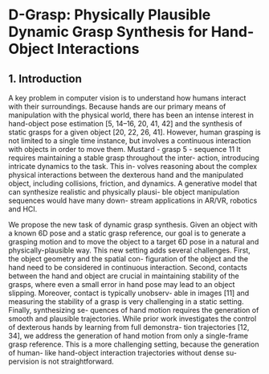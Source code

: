 # D-Grasp: Physically Plausible Dynamic Grasp Synthesis for Hand-Object Interactions

## 1. Introduction


A key problem in computer vision is to understand how
humans interact with their surroundings. Because hands
are our primary means of manipulation with the physical
world, there has been an intense interest in hand-object pose
estimation [5, 14–16, 20, 41, 42] and the synthesis of static
grasps for a given object [20, 22, 26, 41]. However, human
grasping is not limited to a single time instance, but involves
a continuous interaction with objects in order to move them.
Mustard - grasp 5 - sequence 11
It requires maintaining a stable grasp throughout the inter- action, introducing intricate dynamics to the task. This in- volves reasoning about the complex physical interactions between the dexterous hand and the manipulated object, including collisions, friction, and dynamics. A generative model that can synthesize realistic and physically plausi- ble object manipulation sequences would have many down- stream applications in AR/VR, robotics and HCI.

We propose the new task of dynamic grasp synthesis. Given an object with a known 6D pose and a static grasp reference, our goal is to generate a grasping motion and to move the object to a target 6D pose in a natural and physically-plausible way. This new setting adds several challenges. First, the object geometry and the spatial con- figuration of the object and the hand need to be considered in continuous interaction. Second, contacts between the hand and object are crucial in maintaining stability of the grasps, where even a small error in hand pose may lead to an object slipping. Moreover, contact is typically unobserv- able in images [11] and measuring the stability of a grasp is very challenging in a static setting. Finally, synthesizing se- quences of hand motion requires the generation of smooth and plausible trajectories. While prior work investigates the control of dexterous hands by learning from full demonstra- tion trajectories [12, 34], we address the generation of hand motion from only a single-frame grasp reference. This is a more challenging setting, because the generation of human- like hand-object interaction trajectories without dense su- pervision is not straightforward.
